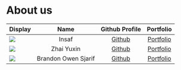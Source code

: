 # About us

Display |        Name         | Github Profile | Portfolio
--------|:-------------------:|:--------------:|:---------:
![](https://via.placeholder.com/100.png?text=Photo) |        Insaf        | [Github](https://github.com/) | [Portfolio](docs/team/johndoe.md)
![](https://via.placeholder.com/100.png?text=Photo) |     Zhai Yuxin      | [Github](https://github.com/) | [Portfolio](docs/team/johndoe.md)
![](https://via.placeholder.com/100.png?text=Photo) | Brandon Owen Sjarif | [Github](https://github.com/) | [Portfolio](docs/team/johndoe.md)
